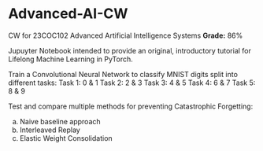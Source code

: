 # Advanced-AI-CW
CW for 23COC102 Advanced Artificial Intelligence Systems
**Grade:** 86%

Jupuyter Notebook intended to provide an original, introductory tutorial for Lifelong Machine Learning in PyTorch. 

Train a Convolutional Neural Network to classify MNIST digits split into different tasks:
Task 1: 0 & 1
Task 2: 2 & 3
Task 3: 4 & 5
Task 4: 6 & 7
Task 5: 8 & 9

Test and compare multiple methods for preventing Catastrophic Forgetting:
<ol type="a">
  <li>Naive baseline approach</li>
  <li>Interleaved Replay</li>
  <li>Elastic Weight Consolidation</li>
</ol>
